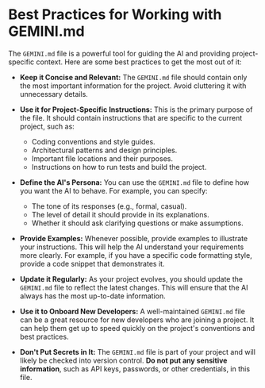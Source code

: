 # Best Practices for Working with GEMINI.md

The `GEMINI.md` file is a powerful tool for guiding the AI and providing project-specific context. Here are some best practices to get the most out of it:

*   **Keep it Concise and Relevant:** The `GEMINI.md` file should contain only the most important information for the project. Avoid cluttering it with unnecessary details.

*   **Use it for Project-Specific Instructions:** This is the primary purpose of the file. It should contain instructions that are specific to the current project, such as:
    *   Coding conventions and style guides.
    *   Architectural patterns and design principles.
    *   Important file locations and their purposes.
    *   Instructions on how to run tests and build the project.

*   **Define the AI's Persona:** You can use the `GEMINI.md` file to define how you want the AI to behave. For example, you can specify:
    *   The tone of its responses (e.g., formal, casual).
    *   The level of detail it should provide in its explanations.
    *   Whether it should ask clarifying questions or make assumptions.

*   **Provide Examples:** Whenever possible, provide examples to illustrate your instructions. This will help the AI understand your requirements more clearly. For example, if you have a specific code formatting style, provide a code snippet that demonstrates it.

*   **Update it Regularly:** As your project evolves, you should update the `GEMINI.md` file to reflect the latest changes. This will ensure that the AI always has the most up-to-date information.

*   **Use it to Onboard New Developers:** A well-maintained `GEMINI.md` file can be a great resource for new developers who are joining a project. It can help them get up to speed quickly on the project's conventions and best practices.

*   **Don't Put Secrets in It:** The `GEMINI.md` file is part of your project and will likely be checked into version control. **Do not put any sensitive information**, such as API keys, passwords, or other credentials, in this file.

